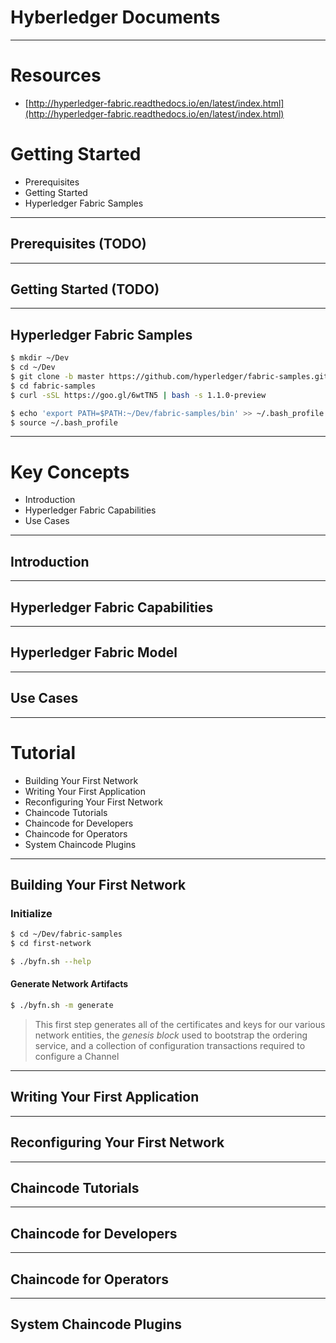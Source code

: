 Hyberledger Documents
===

---
# Resources

- [http://hyperledger-fabric.readthedocs.io/en/latest/index.html](http://hyperledger-fabric.readthedocs.io/en/latest/index.html)


# Getting Started

- Prerequisites
- Getting Started
- Hyperledger Fabric Samples

---
## Prerequisites (TODO)

---
## Getting Started (TODO)

---
## Hyperledger Fabric Samples

```sh
$ mkdir ~/Dev
$ cd ~/Dev
$ git clone -b master https://github.com/hyperledger/fabric-samples.git
$ cd fabric-samples
$ curl -sSL https://goo.gl/6wtTN5 | bash -s 1.1.0-preview

$ echo 'export PATH=$PATH:~/Dev/fabric-samples/bin' >> ~/.bash_profile
$ source ~/.bash_profile
```

---
# Key Concepts

- Introduction
- Hyperledger Fabric Capabilities
- Use Cases

---
## Introduction

---
## Hyperledger Fabric Capabilities

---
## Hyperledger Fabric Model

---
## Use Cases

---
# Tutorial

- Building Your First Network
- Writing Your First Application
- Reconfiguring Your First Network
- Chaincode Tutorials
- Chaincode for Developers
- Chaincode for Operators
- System Chaincode Plugins

---
## Building Your First Network

### Initialize

```sh
$ cd ~/Dev/fabric-samples
$ cd first-network

$ ./byfn.sh --help

```

#### Generate Network Artifacts

```sh
$ ./byfn.sh -m generate
```

> This first step generates all of the certificates and keys for our various network entities, the _genesis block_ used to bootstrap the ordering service, and a collection of configuration transactions required to configure a Channel
---
## Writing Your First Application

---
## Reconfiguring Your First Network

--- 
## Chaincode Tutorials

---
## Chaincode for Developers

---
## Chaincode for Operators

--- 
## System Chaincode Plugins